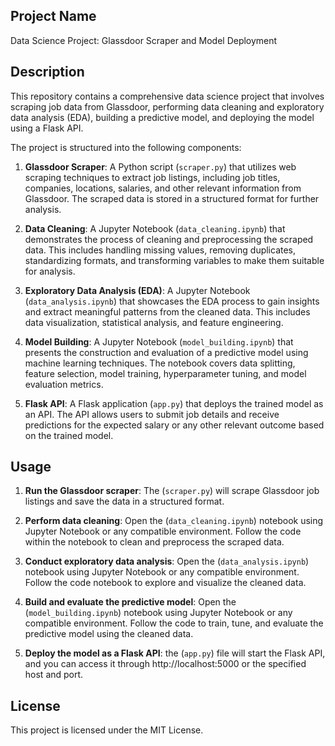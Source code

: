## Project Name

Data Science Project: Glassdoor Scraper and Model Deployment

## Description

This repository contains a comprehensive data science project that involves scraping job data from Glassdoor, performing data cleaning and exploratory data analysis (EDA), building a predictive model, and deploying the model using a Flask API.

The project is structured into the following components:

1. **Glassdoor Scraper**: A Python script (`scraper.py`) that utilizes web scraping techniques to extract job listings, including job titles, companies, locations, salaries, and other relevant information from Glassdoor. The scraped data is stored in a structured format for further analysis.

2. **Data Cleaning**: A Jupyter Notebook (`data_cleaning.ipynb`) that demonstrates the process of cleaning and preprocessing the scraped data. This includes handling missing values, removing duplicates, standardizing formats, and transforming variables to make them suitable for analysis.

3. **Exploratory Data Analysis (EDA)**: A Jupyter Notebook (`data_analysis.ipynb`) that showcases the EDA process to gain insights and extract meaningful patterns from the cleaned data. This includes data visualization, statistical analysis, and feature engineering.

4. **Model Building**: A Jupyter Notebook (`model_building.ipynb`) that presents the construction and evaluation of a predictive model using machine learning techniques. The notebook covers data splitting, feature selection, model training, hyperparameter tuning, and model evaluation metrics.

5. **Flask API**: A Flask application (`app.py`) that deploys the trained model as an API. The API allows users to submit job details and receive predictions for the expected salary or any other relevant outcome based on the trained model.

## Usage

1. **Run the Glassdoor scraper**: The (`scraper.py`) will scrape Glassdoor job listings and save the data in a structured format.

2. **Perform data cleaning**: Open the (`data_cleaning.ipynb`) notebook using Jupyter Notebook or any compatible environment. Follow the code within the notebook to clean and preprocess the scraped data.

3. **Conduct exploratory data analysis**: Open the (`data_analysis.ipynb`) notebook using Jupyter Notebook or any compatible environment. Follow the code notebook to explore and visualize the cleaned data.

4. **Build and evaluate the predictive model**: Open the (`model_building.ipynb`) notebook using Jupyter Notebook or any compatible environment. Follow the code to train, tune, and evaluate the predictive model using the cleaned data.

5. **Deploy the model as a Flask API**: the (`app.py`) file will start the Flask API, and you can access it through http://localhost:5000 or the specified host and port.

## License
This project is licensed under the MIT License.
